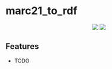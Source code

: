 # marc21_to_rdf
<p align="center">

<a href="https://pypi.python.org/pypi/marc21_rdf">
<img src="https://img.shields.io/pypi/v/marc21_rdf.svg" /></a>
<a href="https://travis-ci.org/drummerzzz/marc21_rdf"><img src="https://travis-ci.org/drummerzzz/marc21_rdf.svg?branch=master" /></a>
</p>


## Features
-   TODO
